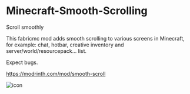# Minecraft-Smooth-Scrolling
Scroll smoothly

This fabricmc mod adds smooth scrolling to various screens in Minecraft, for example: chat, hotbar, creative inventory and server/world/resourcepack... list.

Expect bugs.

https://modrinth.com/mod/smooth-scroll

![icon](https://github.com/SmajloSlovakian/Minecraft-Smooth-Scrolling/assets/16209307/d4bf967b-9ee0-4e94-af9c-7dc0c5a984a2)

